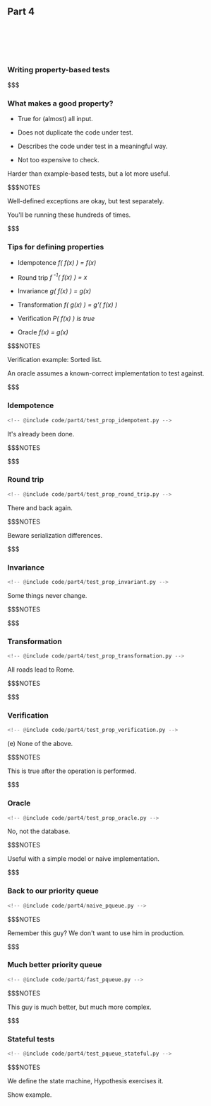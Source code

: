 ## Part 4

<br/>
<br/>
<br/>
<br/>

### Writing property-based tests

$$$

### What makes a good property?

* True for (almost) all input. <!--@exec frag("hc")-->

* Does not duplicate the code under test. <!--@exec frag("hc")-->

* Describes the code under test in a meaningful way. <!--@exec frag("hc")-->

* Not too expensive to check. <!--@exec frag("hc")-->

Harder than example-based tests, but a lot more useful. <!--@exec frag()-->

$$$NOTES

Well-defined exceptions are okay, but test separately.

You'll be running these hundreds of times.

$$$

### Tips for defining properties

* <span>Idempotence</span> <!--@exec frag("hc", "1")-->
  <span>*f( f(x) ) = f(x)*</span> <!--@exec frag("vhc", "1")-->

* <span>Round trip</span> <!--@exec frag("hc", "2")-->
  <span>*f<sup> -1</sup>( f(x) ) = x*</span> <!--@exec frag("vhc", "2")-->

* <span>Invariance</span> <!--@exec frag("hc", "3")-->
  <span>*g( f(x) ) = g(x)*</span> <!--@exec frag("vhc", "3")-->

* <span>Transformation</span> <!--@exec frag("hc", "4")-->
  <span>*f( g(x) ) = g'( f(x) )*</span> <!--@exec frag("vhc", "4")-->

* <span>Verification</span> <!--@exec frag("hc", "5")-->
  <span>*P( f(x) ) is true*</span> <!--@exec frag("vhc", "5")-->

* <span>Oracle</span> <!--@exec frag("hc", "6")-->
  <span>*f(x) = g(x)*</span> <!--@exec frag("vhc", "6")-->

<!--{_class="sb"}-->

$$$NOTES

Verification example: Sorted list.

An oracle assumes a known-correct implementation to test against.

$$$

### Idempotence

```python
<!-- @include code/part4/test_prop_idempotent.py -->
```

It's already been done.

$$$NOTES

$$$

### Round trip

```python
<!-- @include code/part4/test_prop_round_trip.py -->
```

There and back again.

$$$NOTES

Beware serialization differences.

$$$

### Invariance

```python
<!-- @include code/part4/test_prop_invariant.py -->
```

Some things never change.

$$$NOTES

$$$

### Transformation

```python
<!-- @include code/part4/test_prop_transformation.py -->
```

All roads lead to Rome.

$$$NOTES

$$$

### Verification

```python
<!-- @include code/part4/test_prop_verification.py -->
```

(e) None of the above.

$$$NOTES

This is true after the operation is performed.

$$$

### Oracle

```python
<!-- @include code/part4/test_prop_oracle.py -->
```

No, not the database.

$$$NOTES

Useful with a simple model or naive implementation.

$$$

### Back to our priority queue

```python
<!-- @include code/part4/naive_pqueue.py -->
```

$$$NOTES

Remember this guy? We don't want to use him in production.

$$$

### Much better priority queue

```python
<!-- @include code/part4/fast_pqueue.py -->
```

$$$NOTES

This guy is much better, but much more complex.

$$$

### Stateful tests

```python
<!-- @include code/part4/test_pqueue_stateful.py -->
```
<!--{_style="font-size:50%"}-->

$$$NOTES

We define the state machine, Hypothesis exercises it.

Show example.

